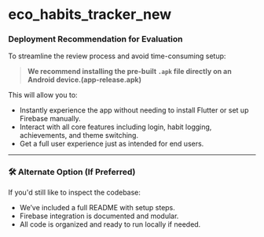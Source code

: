 # eco_habits_tracker_new


###  Deployment Recommendation for Evaluation

To streamline the review process and avoid time-consuming setup:

> **We recommend installing the pre-built `.apk` file directly on an Android device.(app-release.apk)**

This will allow you to:

* Instantly experience the app without needing to install Flutter or set up Firebase manually.
* Interact with all core features including login, habit logging, achievements, and theme switching.
* Get a full user experience just as intended for end users.

---

### 🛠 Alternate Option (If Preferred)

If you'd still like to inspect the codebase:

* We’ve included a full README with setup steps.
* Firebase integration is documented and modular.
* All code is organized and ready to run locally if needed.
